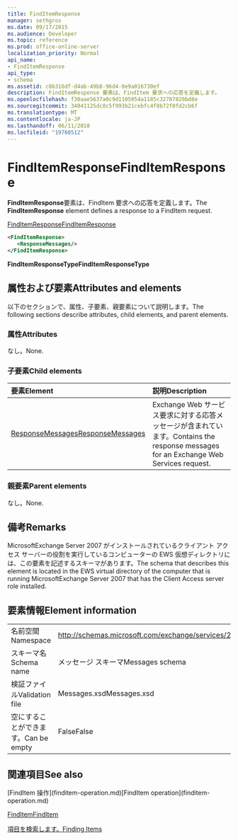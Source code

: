 ```yaml
---
title: FindItemResponse
manager: sethgros
ms.date: 09/17/2015
ms.audience: Developer
ms.topic: reference
ms.prod: office-online-server
localization_priority: Normal
api_name:
- FindItemResponse
api_type:
- schema
ms.assetid: c8b316df-d4ab-49b8-96d4-8e9a016730ef
description: FindItemResponse 要素は、FindItem 要求への応答を定義します。
ms.openlocfilehash: f30aae5637a0c9d1105054a1185c32707820bd8e
ms.sourcegitcommit: 34041125dc8c5f993b21cebfc4f8b72f0fd2cb6f
ms.translationtype: MT
ms.contentlocale: ja-JP
ms.lasthandoff: 06/11/2018
ms.locfileid: "19760512"
---
```

# <a name="finditemresponse"></a><span data-ttu-id="5615d-103">FindItemResponse</span><span class="sxs-lookup"><span data-stu-id="5615d-103">FindItemResponse</span></span>

<span data-ttu-id="5615d-104">**FindItemResponse**要素は、FindItem 要求への応答を定義します。</span><span class="sxs-lookup"><span data-stu-id="5615d-104">The **FindItemResponse** element defines a response to a FindItem request.</span></span> 
  
[<span data-ttu-id="5615d-105">FindItemResponse</span><span class="sxs-lookup"><span data-stu-id="5615d-105">FindItemResponse</span></span>](finditemresponse.md)
  
```xml
<FindItemResponse>
   <ResponseMessages/>
</FindItemResponse>
```

 <span data-ttu-id="5615d-106">**FindItemResponseType**</span><span class="sxs-lookup"><span data-stu-id="5615d-106">**FindItemResponseType**</span></span>
## <a name="attributes-and-elements"></a><span data-ttu-id="5615d-107">属性および要素</span><span class="sxs-lookup"><span data-stu-id="5615d-107">Attributes and elements</span></span>

<span data-ttu-id="5615d-108">以下のセクションで、属性、子要素、親要素について説明します。</span><span class="sxs-lookup"><span data-stu-id="5615d-108">The following sections describe attributes, child elements, and parent elements.</span></span>
  
### <a name="attributes"></a><span data-ttu-id="5615d-109">属性</span><span class="sxs-lookup"><span data-stu-id="5615d-109">Attributes</span></span>

<span data-ttu-id="5615d-110">なし。</span><span class="sxs-lookup"><span data-stu-id="5615d-110">None.</span></span>
  
### <a name="child-elements"></a><span data-ttu-id="5615d-111">子要素</span><span class="sxs-lookup"><span data-stu-id="5615d-111">Child elements</span></span>

|<span data-ttu-id="5615d-112">**要素**</span><span class="sxs-lookup"><span data-stu-id="5615d-112">**Element**</span></span>|<span data-ttu-id="5615d-113">**説明**</span><span class="sxs-lookup"><span data-stu-id="5615d-113">**Description**</span></span>|
|:-----|:-----|
|[<span data-ttu-id="5615d-114">ResponseMessages</span><span class="sxs-lookup"><span data-stu-id="5615d-114">ResponseMessages</span></span>](responsemessages.md) <br/> |<span data-ttu-id="5615d-115">Exchange Web サービス要求に対する応答メッセージが含まれています。</span><span class="sxs-lookup"><span data-stu-id="5615d-115">Contains the response messages for an Exchange Web Services request.</span></span>  <br/> |
   
### <a name="parent-elements"></a><span data-ttu-id="5615d-116">親要素</span><span class="sxs-lookup"><span data-stu-id="5615d-116">Parent elements</span></span>

<span data-ttu-id="5615d-117">なし。</span><span class="sxs-lookup"><span data-stu-id="5615d-117">None.</span></span>
  
## <a name="remarks"></a><span data-ttu-id="5615d-118">備考</span><span class="sxs-lookup"><span data-stu-id="5615d-118">Remarks</span></span>

<span data-ttu-id="5615d-119">MicrosoftExchange Server 2007 がインストールされているクライアント アクセス サーバーの役割を実行しているコンピューターの EWS 仮想ディレクトリには、この要素を記述するスキーマがあります。</span><span class="sxs-lookup"><span data-stu-id="5615d-119">The schema that describes this element is located in the EWS virtual directory of the computer that is running MicrosoftExchange Server 2007 that has the Client Access server role installed.</span></span>
  
## <a name="element-information"></a><span data-ttu-id="5615d-120">要素情報</span><span class="sxs-lookup"><span data-stu-id="5615d-120">Element information</span></span>

|||
|:-----|:-----|
|<span data-ttu-id="5615d-121">名前空間</span><span class="sxs-lookup"><span data-stu-id="5615d-121">Namespace</span></span>  <br/> |http://schemas.microsoft.com/exchange/services/2006/messages  <br/> |
|<span data-ttu-id="5615d-122">スキーマ名</span><span class="sxs-lookup"><span data-stu-id="5615d-122">Schema name</span></span>  <br/> |<span data-ttu-id="5615d-123">メッセージ スキーマ</span><span class="sxs-lookup"><span data-stu-id="5615d-123">Messages schema</span></span>  <br/> |
|<span data-ttu-id="5615d-124">検証ファイル</span><span class="sxs-lookup"><span data-stu-id="5615d-124">Validation file</span></span>  <br/> |<span data-ttu-id="5615d-125">Messages.xsd</span><span class="sxs-lookup"><span data-stu-id="5615d-125">Messages.xsd</span></span>  <br/> |
|<span data-ttu-id="5615d-126">空にすることができます。</span><span class="sxs-lookup"><span data-stu-id="5615d-126">Can be empty</span></span>  <br/> |<span data-ttu-id="5615d-127">False</span><span class="sxs-lookup"><span data-stu-id="5615d-127">False</span></span>  <br/> |
   
## <a name="see-also"></a><span data-ttu-id="5615d-128">関連項目</span><span class="sxs-lookup"><span data-stu-id="5615d-128">See also</span></span>



<span data-ttu-id="5615d-129">
  [FindItem 操作](finditem-operation.md)</span><span class="sxs-lookup"><span data-stu-id="5615d-129">[FindItem operation](finditem-operation.md)</span></span>
  
[<span data-ttu-id="5615d-130">FindItem</span><span class="sxs-lookup"><span data-stu-id="5615d-130">FindItem</span></span>](finditem.md)


[<span data-ttu-id="5615d-131">項目を検索します。</span><span class="sxs-lookup"><span data-stu-id="5615d-131">Finding Items</span></span>](http://msdn.microsoft.com/library/63af1f9c-464b-4fca-9ae3-3d60f24ca93c%28Office.15%29.aspx)

